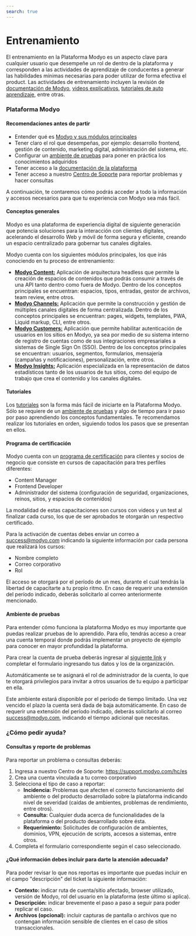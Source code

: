 ```yaml
---
search: true
---
```


# Entrenamiento

El entrenamiento en la Plataforma Modyo es un aspecto clave para cualquier usuario que desempeñe un rol de dentro de la plataforma y corresponden a las actividades de aprendizaje de conducentes a generar las habilidades mínimas necesarias para poder utilizar de forma efectiva el product. Las actividades de entrenamiento incluyen la revisión de [documentación de Modyo](/es/platform), [videos explicativos](https://www.youtube.com/channel/UCfss-k1zmkszMoNKzYRoGew), [tutoriales de auto aprendizaje](/es/platform/tutorials), entre otras.

### Plataforma Modyo

#### Recomendaciones antes de partir
- Entender qué es [Modyo y sus módulos principales](https://www.modyo.com/platform)
- Tener claro el rol que desempeñas, por ejemplo: desarrollo frontend, gestión de contenido, marketing digital, administración del sistema, etc.
- Configurar un [ambiente de pruebas](https://platform.modyo.cloud/try) para poner en práctica los conocimientos adquiridos
- Tener acceso a la [documentación de la plataforma](/es/platform/core)
- Tener acceso a nuestro [Centro de Soporte](https://support.modyo.com/hc/es) para reportar problemas y hacer consultas

A continuación, te contaremos cómo podrás acceder a todo la información y accesos necesarios para que tu experiencia con Modyo sea más fácil.

#### Conceptos generales
Modyo es una plataforma de experiencia digital de siguiente generación que potencia soluciones para la interacción con clientes digitales, acelerando el desarrollo Web y móvil de forma segura y eficiente, creando un espacio centralizado para gobernar tus canales digitales.

Modyo cuenta con los siguientes módulos principales, los que irás conociendo en tu proceso de entrenamiento:
- [**Modyo Content:**](/es/platform/content) Aplicación de arquitectura headless que permite la creación de espacios de contenidos que podrás consumir a través de una API tanto dentro como fuera de Modyo. Dentro de los conceptos principales se encuentran: espacios, tipos, entradas, gestor de archivos, team review, entre otros.
- [**Modyo Channels:**](/es/platform/channels) Aplicación que permite la construcción y gestión de múltiples canales digitales de forma centralizada. Dentro de los conceptos principales se encuentran: pages, widgets, templates, PWA, Liquid markup, CLI, entre otros.
- [**Modyo Customers:**](/es/platform/customers) Aplicación que permite habilitar autenticación de usuarios en los sitios en Modyo, ya sea por medio de su sistema interno de registro de cuentas como de sus integraciones empresariales a sistemas de Single Sign On (SSO). Dentro de los conceptos principales se encuentran: usuarios, segmentos, formularios, mensajería (campañas y notificaciones), personalización, entre otros.
- [**Modyo Insights:**](/es/platform/insights) Aplicación especializada en la representación de datos estadísticos tanto de los usuarios de tus sitios, como del equipo de trabajo que crea el contenido y los canales digitales.

#### Tutoriales
Los [tutoriales](/es/platform/tutorials) son la forma más fácil de iniciarte en la Plataforma Modyo. Sólo se requiere de un [ambiente de pruebas](/es/platform/training.html#ambiente-de-pruebas) y algo de tiempo para ir paso por paso aprendiendo los conceptos fundamentales.
Te recomendamos realizar los tutoriales en orden, siguiendo todos los pasos que se presentan en ellos.

#### Programa de certificación
Modyo cuenta con un [programa de certificación](https://training.modyo.com/catalog) para clientes y socios de negocio que consiste en cursos de capacitación para tres perfiles diferentes:
- Content Manager
- Frontend Developer
- Administrador del sistema (configuración de seguridad, organizaciones, reinos, sitios, y espacios de contenidos)

La modalidad de estas capacitaciones son cursos con videos y un test al finalizar cada curso, los que de ser aprobados te otorgarán un respectivo certificado.
 
Para la activación de cuentas debes enviar un correo a [success@modyo.com](mailto:success@modyo.com) indicando la siguiente información por cada persona que realizará los cursos:
- Nombre completo
- Correo corporativo
- Rol
 
El acceso se otorgará por el período de un mes, durante el cual tendrás la libertad de capacitarte a tu propio ritmo. En caso de requerir una extensión del período indicado, deberás solicitarlo al correo anteriormente mencionado.

#### Ambiente de pruebas
Para entender cómo funciona la plataforma Modyo es muy importante que puedas realizar pruebas de lo aprendido. Para ello, tendrás acceso a crear una cuenta temporal donde podrás implementar un proyecto de ejemplo para conocer en mayor profundidad la plataforma.

Para crear la cuenta de prueba deberás ingresar al [siguiente link](https://platform.modyo.cloud/try) y completar el formulario ingresando tus datos y los de la organización.

Automáticamente se te asignará el rol de administrador de la cuenta, lo que te otorgará privilegios para invitar a otros usuarios de tu equipo a participar en ella.

Este ambiente estará disponible por el período de tiempo limitado. Una vez vencido el plazo la cuenta será dada de baja automáticamente. En caso de requerir una extensión del período indicado, deberás solicitarlo al correo [success@modyo.com](mailto:success@modyo.com), indicando el tiempo adicional que necesitas.

### ¿Cómo pedir ayuda?

#### Consultas y reporte de problemas
Para reportar un problema o consultas deberás:
1. Ingresa a nuestro Centro de Soporte: https://support.modyo.com/hc/es
2. Crea una cuenta vinculada a tu correo corporativo
3. Selecciona el tipo de caso a reportar:
    - **Incidencia:** Problemas que afecten el correcto funcionamiento del ambiente o del producto desarrollado sobre la plataforma indicando nivel de severidad (caídas de ambientes, problemas de rendimiento, entre otros).
    - **Consulta:** Cualquier duda acerca de funcionalidades de la plataforma o del producto desarrollado sobre ésta.
    - **Requerimiento:** Solicitudes de configuración de ambientes, dominios, VPN, ejecución de scripts, accesos a sistemas, entre otros.
4. Completa el formulario correspondiente según el caso seleccionado.

#### ¿Qué información debes incluir para darte la atención adecuada?
Para poder revisar lo que nos reportas es importante que puedas incluir en el campo "descripción" del ticket la siguiente información:
- **Contexto:** indicar ruta de cuenta/sitio afectado, browser utilizado, versión de Modyo, rol del usuario en la plataforma (este último si aplica).
- **Descripción:** indicar brevemente el paso a paso a seguir para poder replicar el caso.
- **Archivos (opcional):** incluir capturas de pantalla o archivos que no contengan información sensible de clientes en el caso de sitios transaccionales.